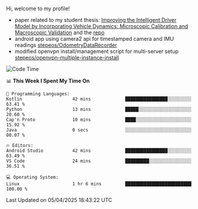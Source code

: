 Hi, welcome to my profile!

* paper related to my student thesis: [Improving the Intelligent Driver Model by Incorporating Vehicle Dynamics: Microscopic Calibration and Macroscopic Validation](https://doi.org/10.48550/arXiv.2408.03722) and the [repo](https://github.com/stepeos/pycarmodel_calibration)
* android app using camera2 api for timestamped camera and IMU readings [stepeos/OdometryDataRecorder](https://github.com/stepeos/OdometryDataRecorder)
* modified openvpn install/management script for multi-server setup [stepeos/openvpn-multiple-instance-install](https://github.com/stepeos/openvpn-multiple-instance-install)

<!--START_SECTION:waka-->
![Code Time](http://img.shields.io/badge/Code%20Time-2%2C009%20hrs%2036%20mins-blue)

📊 **This Week I Spent My Time On** 

```text
💬 Programming Languages: 
Kotlin                   42 mins             ████████████████░░░░░░░░░   63.41 % 
Python                   13 mins             █████░░░░░░░░░░░░░░░░░░░░   20.60 % 
Cap'n Proto              10 mins             ████░░░░░░░░░░░░░░░░░░░░░   15.92 % 
Java                     0 secs              ░░░░░░░░░░░░░░░░░░░░░░░░░   00.07 % 

🔥 Editors: 
Android Studio           42 mins             ████████████████░░░░░░░░░   63.49 % 
VS Code                  24 mins             █████████░░░░░░░░░░░░░░░░   36.51 % 

💻 Operating System: 
Linux                    1 hr 6 mins         █████████████████████████   100.00 % 
```


 Last Updated on 05/04/2025 18:43:22 UTC
<!--END_SECTION:waka-->
